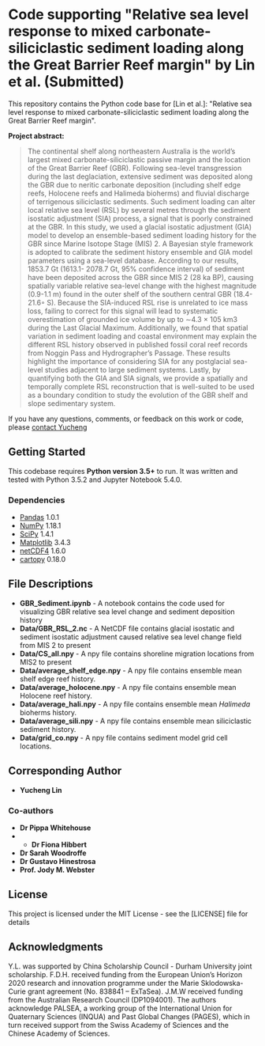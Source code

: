 # Code supporting "Relative sea level response to mixed carbonate-siliciclastic sediment loading along the Great Barrier Reef margin" by Lin et al. (Submitted)

This repository contains the Python code base for [Lin et al.]:  "Relative sea level response to mixed carbonate-siliciclastic sediment loading along the Great Barrier Reef margin".


**Project abstract:**

> The continental shelf along northeastern Australia is the world’s largest mixed carbonate-siliciclastic passive margin and the location of the Great Barrier Reef (GBR). Following sea-level transgression during the last deglaciation, extensive sediment was deposited along the GBR due to neritic carbonate deposition (including shelf edge reefs, Holocene reefs and Halimeda bioherms) and fluvial discharge of terrigenous siliciclastic sediments. Such sediment loading can alter local relative sea
level (RSL) by several metres through the sediment isostatic adjustment (SIA) process, a signal that is poorly constrained at the GBR. In this study, we used a glacial isostatic adjustment (GIA) model to develop an ensemble-based sediment loading history for the GBR since Marine Isotope Stage (MIS) 2. A Bayesian style framework is adopted to calibrate the sediment history ensemble and GIA model parameters using a sea-level database. According to our results, 1853.7 Gt (1613.1- 2078.7 Gt, 95% confidence interval) of sediment have been deposited across the GBR since MIS 2 (28 ka BP), causing spatially variable relative sea-level change with the highest magnitude (0.9-1.1 m) found in the outer shelf of the southern central GBR (18.4-21.6◦ S). Because the SIA-induced RSL rise is unrelated to ice mass loss, failing to correct for this signal will lead to systematic overestimation of grounded ice volume by up to ∼4.3 × 105 km3 during the Last Glacial Maximum. Additionally, we found that spatial variation in sediment loading and coastal environment may explain the different RSL history observed in published fossil coral reef records from Noggin Pass and Hydrographer’s Passage. These results highlight the importance of considering SIA for any postglacial sea-level studies adjacent to large sediment systems. Lastly, by quantifying both the GIA and SIA signals, we provide a spatially and temporally complete RSL reconstruction that is well-suited to be used as a boundary condition to study the evolution of the GBR shelf and slope sedimentary system.

If you have any questions, comments, or feedback on this work or code, please [contact Yucheng](mailto:yucheng.lin@durham.ac.uk)


## Getting Started

This codebase requires **Python version 3.5+** to run. It was written and tested with Python 3.5.2 and Jupyter Notebook 5.4.0.

### Dependencies

* [Pandas](https://pandas.pydata.org/) 1.0.1
* [NumPy](https://numpy.org/) 1.18.1
* [SciPy](https://www.scipy.org/) 1.4.1
* [Matplotlib](https://matplotlib.org/) 3.4.3
* [netCDF4](https://unidata.github.io/netcdf4-python/) 1.6.0
* [cartopy](https://pypi.org/project/Cartopy/) 0.18.0


## File Descriptions
* **GBR_Sediment.ipynb** - A notebook contains the code used for visualizing GBR relative sea level change and sediment deposition history
* **Data/GBR_RSL_2.nc** - A NetCDF file contains glacial isostatic and sediment isostatic adjustment caused relative sea level change field from MIS 2 to present
* **Data/CS_all.npy** - A npy file contains shoreline migration locations from MIS2 to present
* **Data/average_shelf_edge.npy** - A npy file contains ensemble mean shelf edge reef history.
* **Data/average_holocene.npy** - A npy file contains ensemble mean Holocene reef history.
* **Data/average_hali.npy** - A npy file contains ensemble mean *Halimeda* bioherms history.
* **Data/average_sili.npy** - A npy file contains ensemble mean siliciclastic sediment history.
* **Data/grid_co.npy** - A npy file contains sediment model grid cell locations.


## Corresponding Author

* **Yucheng Lin**

### Co-authors
* **Dr Pippa Whitehouse**
* * **Dr Fiona Hibbert**
* **Dr Sarah Woodroffe**
* **Dr Gustavo Hinestrosa**
* **Prof. Jody M. Webster**

## License

This project is licensed under the MIT License - see the [LICENSE] file for details

## Acknowledgments

Y.L. was supported by China Scholarship Council - Durham University joint scholarship. F.D.H. received funding from the European Union’s Horizon 2020 research and innovation programme under the Marie Sklodowska-Curie grant agreement (No. 838841 – ExTaSea). J.M.W received funding from the Australian Research Council (DP1094001). The authors acknowledge PALSEA, a working group of the International Union for Quaternary Sciences (INQUA) and Past Global Changes (PAGES), which in turn received support from the Swiss Academy of Sciences and the Chinese Academy of Sciences.

